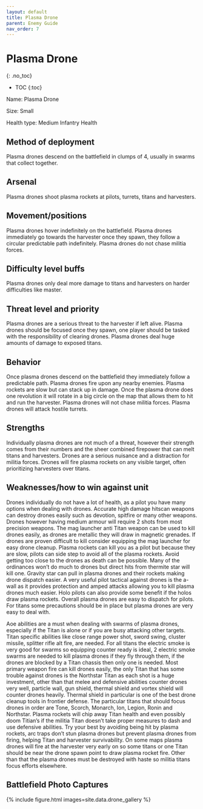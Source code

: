 ```yaml
---
layout: default
title: Plasma Drone
parent: Enemy Guide
nav_order: 7
---
```


# Plasma Drone
{: .no_toc}

- TOC
{:toc}

Name: Plasma Drone

Size: Small

Health type: Medium Infantry Health

## Method of deployment

Plasma drones descend on the battlefield in clumps of 4, usually in swarms that collect together. 

## Arsenal

Plasma drones shoot plasma rockets at pilots, turrets, titans and harvesters. 

## Movement/positions

Plasma drones hover indefinitely on the battlefield. Plasma drones immediately go towards the harvester once they spawn, they follow a circular predictable path indefinitely. Plasma drones do not chase militia forces. 

## Difficulty level buffs

Plasma drones only deal more damage to titans and harvesters on harder difficulties like master. 

## Threat level and priority 

Plasma drones are a serious threat to the harvester if left alive. Plasma drones should be focused once they spawn, one player should be tasked with the responsibility of clearing drones. Plasma drones deal huge amounts of damage to exposed titans. 

## Behavior

Once plasma drones descend on the battlefield they immediately follow a predictable path. Plasma drones fire upon any nearby enemies. Plasma rockets are slow but can stack up in damage. Once the plasma drone does one revolution it will rotate in a big circle on the map that allows them to hit and run the harvester. Plasma drones will not chase militia forces. Plasma drones will attack hostile turrets. 

## Strengths

Individually plasma drones are not much of a threat, however their strength comes from their numbers and the sheer combined firepower that can melt titans and harvesters. Drones are a serious nuisance and a distraction for militia forces. Drones will fire plasma rockets on any visible target, often prioritizing harvesters over titans.

## Weaknesses/how to win against unit 

Drones individually do not have a lot of health, as a pilot you have many options when dealing with drones. Accurate high damage hitscan weapons can destroy drones easily such as devotion, spitfire or many other weapons. Drones however having medium armour will require 2 shots from most precision weapons. The mag launcher anti Titan weapon can be used to kill drones easily, as drones are metallic they will draw in magnetic grenades. If drones are proven difficult to kill consider equipping the mag launcher for easy drone cleanup. Plasma rockets can kill you as a pilot but because they are slow, pilots can side step to avoid all of the plasma rockets. Avoid getting too close to the drones as death can be possible. Many of the ordinances won’t do much to drones but direct hits from thermite star will kill one. Gravity star can pull in plasma drones and their rockets making drone dispatch easier. A very useful pilot tactical against drones is the a-wall as it provides protection and amped attacks allowing you to kill plasma drones much easier. Holo pilots can also provide some benefit if the holos draw plasma rockets. Overall plasma drones are easy to dispatch for pilots. For titans some precautions should be in place but plasma drones are very easy to deal with.

Aoe abilities are a must when dealing with swarms of plasma drones, especially if the Titan is alone or if you are busy attacking other targets. Titan specific abilities like close range power shot, sword swing, cluster missile, splitter rifle alt fire, are needed. For all titans the electric smoke is very good for swarms so equipping counter ready is ideal, 2 electric smoke swarms are needed to kill plasma drones if they fly through them, if the drones are blocked by a Titan chassis then only one is needed. Most primary weapon fire can kill drones easily, the only Titan that has some trouble against drones is the Northstar Titan as each shot is a huge investment, other than that melee and defensive abilities counter drones very well, particle wall, gun shield, thermal shield and vortex shield will counter drones heavily. Thermal shield in particular is one of the best drone cleanup tools in frontier defense. The particular titans that should focus drones in order are Tone, Scorch, Monarch, Ion, Legion, Ronin and Northstar. Plasma rockets will chip away Titan health and even possibly doom Titian’s if the militia Titan doesn’t take proper measures to dash and use defensive abilities. Try your best by avoiding being hit by plasma rockets, arc traps don’t stun plasma drones but prevent plasma drones from firing, helping Titan and harvester survivability. On some maps plasma drones will fire at the harvester very early on so some titans or one Titan should be near the drone spawn point to draw plasma rocket fire. Other than that the plasma drones must be destroyed with haste so militia titans focus efforts elsewhere. 

## Battlefield Photo Captures

{% include figure.html images=site.data.drone_gallery %}
